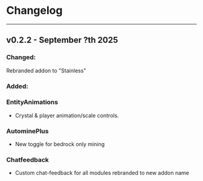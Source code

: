 # Changelog

---

## v0.2.2 - September ?th 2025

### Changed:

Rebranded addon to "Stainless"

### Added:

### EntityAnimations
- Crystal & player animation/scale controls.

### AutominePlus 
- New toggle for bedrock only mining

### Chatfeedback
- Custom chat-feedback for all modules rebranded to new addon name

